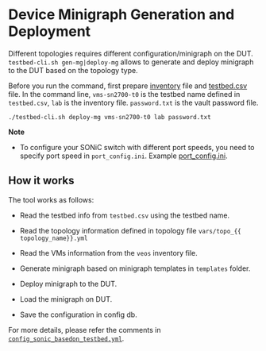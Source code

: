 # Device Minigraph Generation and Deployment

Different topologies requires different configuration/minigraph on the DUT.
```testbed-cli.sh gen-mg|deploy-mg``` allows to generate and deploy minigraph to
the DUT based on the topology type.

Before you run the command, first prepare [inventory](../lab) file and
[testbed.csv](../testbed.csv) file. In the command line, `vms-sn2700-t0` 
is the testbed name defined in `testbed.csv`, `lab` is the inventory file.
`password.txt` is the vault password file.

```
./testbed-cli.sh deploy-mg vms-sn2700-t0 lab password.txt
```

**Note**

- To configure your SONiC switch with different port speeds, you need to specify port speed in `port_config.ini`. Example [port_config.ini](https://github.com/Azure/sonic-buildimage/blob/master/device/arista/x86_64-arista_7260cx3_64/Arista-7260CX3-D108C8/port_config.ini).

## How it works

The tool works as follows:

- Read the testbed info from `testbed.csv` using the testbed name.

- Read the topology information defined in topology file `vars/topo_{{ topology_name}}.yml`

- Read the VMs information from the `veos` inventory file.

- Generate minigraph based on minigraph templates in `templates` folder.

- Deploy minigraph to the DUT.

- Load the minigraph on DUT.

- Save the configuration in config db.

For more details, please refer the comments in [`config_sonic_basedon_testbed.yml`](../config_sonic_basedon_testbed.yml).
